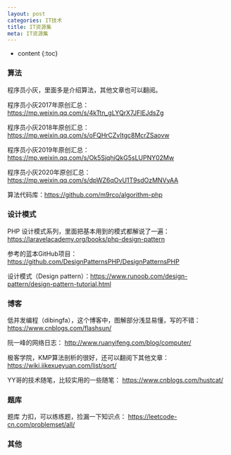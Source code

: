 ```yaml
---
layout: post
categories: IT技术
title: IT资源集
meta: IT资源集
---
```

* content
{:toc}

### 算法

程序员小灰，里面多是介绍算法，其他文章也可以翻阅。

程序员小灰2017年原创汇总：<https://mp.weixin.qq.com/s/4kTtn_gLYQrX7JFlEJdsZg> 

程序员小灰2018年原创汇总：<https://mp.weixin.qq.com/s/oFQHrCZvItgc8McrZSaovw> 

程序员小灰2019年原创汇总：<https://mp.weixin.qq.com/s/Ok5SjqhiQkG5sLUPNY02Mw> 

程序员小灰2020年原创汇总：<https://mp.weixin.qq.com/s/dpWZ6qOvU1T9sdOzMNVyAA> 

算法代码库：<https://github.com/m9rco/algorithm-php> 

### 设计模式

PHP 设计模式系列，里面把基本用到的模式都解说了一遍：<https://laravelacademy.org/books/php-design-pattern> 

参考的蓝本GitHub项目： <https://github.com/DesignPatternsPHP/DesignPatternsPHP> 

设计模式（Design pattern）：<https://www.runoob.com/design-pattern/design-pattern-tutorial.html>

### 博客

低并发编程（dibingfa），这个博客中，图解部分浅显易懂，写的不错：
<https://www.cnblogs.com/flashsun/> 

阮一峰的网络日志： 
<http://www.ruanyifeng.com/blog/computer/> 

极客学院，KMP算法剖析的很好，还可以翻阅下其他文章：
<https://wiki.jikexueyuan.com/list/sort/> 

YY哥的技术随笔，比较实用的一些随笔：
<https://www.cnblogs.com/hustcat/>

### 题库

题库 力扣，可以练练题，捡漏一下知识点：
<https://leetcode-cn.com/problemset/all/>

### 其他


